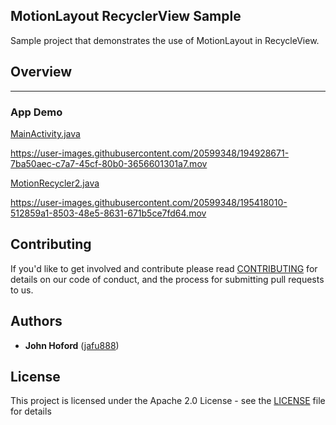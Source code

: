 ## MotionLayout RecyclerView Sample
Sample project that demonstrates the use of MotionLayout in RecycleView.

## Overview
-----------------------------

### App Demo

[MainActivity.java](https://github.com/androidx/constraintlayout/blob/main/demoProjects/ExamplesRecyclerView/app/src/main/java/com/example/motionrecycle/MainActivity.java)

https://user-images.githubusercontent.com/20599348/194928671-7ba50aec-c7a7-45cf-80b0-3656601301a7.mov

[MotionRecycler2.java](https://github.com/androidx/constraintlayout/blob/main/demoProjects/ExamplesRecyclerView/app/src/main/java/com/example/motionrecycle/MotionRecycler2.java)

https://user-images.githubusercontent.com/20599348/195418010-512859a1-8503-48e5-8631-671b5ce7fd64.mov



## Contributing

If you'd like to get involved and contribute please read [CONTRIBUTING](https://github.com/androidx/constraintlayout/blob/main/CONTRIBUTING.md) for details on our code of conduct, and the process for submitting pull requests to us.

## Authors

- **John Hoford** ([jafu888](https://github.com/jafu888))

## License

This project is licensed under the Apache 2.0 License - see the [LICENSE](https://github.com/androidx/constraintlayout/blob/main/LICENSE) file for details
